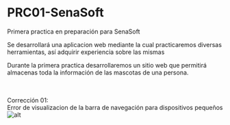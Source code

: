 # PRC01-SenaSoft
Primera practica en preparación para SenaSoft

Se desarrollará una aplicacion web mediante la cual practicaremos diversas
herramientas, así adquirir experiencia sobre las mismas

Durante la primera practica desarrollaremos un sitio web que permitirá
almacenas toda la información de las mascotas de una persona.

<br><br>
Corrección 01:<br>
Error de visualizacion de la barra de navegación para dispositivos pequeños
![alt](https://)